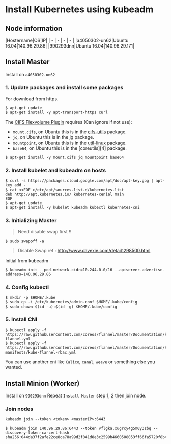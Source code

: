 # Install Kubernetes using kubeadm

## Node information
|Hostername|OS|IP|
| - | - | - | - |
|a4050302-un62|Ubuntu 16.04|140.96.29.86|
|990293dnn|Ubuntu 16.04|140.96.29.171|

## Install Master
Install on `a4050302-un62`

### 1. Update packages and install some packages
For download from https.
```shell
$ apt-get update
$ apt-get install -y apt-transport-https curl
```

The [CIFS Flexvolume Plugin][0] requires (Can ignore if not use):

* `mount.cifs`, on Ubuntu this is in the [cifs-utils][1] package.
* `jq`, on Ubuntu this is in the [jq][2] package.
* `mountpoint`, on Ubuntu this is in the [util-linux][3] package.
* `base64`, on Ubuntu this is in the [coreutils][4] package.

```shell
$ apt-get install -y mount.cifs jq mountpoint base64
```

### 2. Install kubelet and kubeadm on hosts

```shell
$ curl -s https://packages.cloud.google.com/apt/doc/apt-key.gpg | apt-key add -
$ cat <<EOF >/etc/apt/sources.list.d/kubernetes.list
deb http://apt.kubernetes.io/ kubernetes-xenial main
EOF
$ apt-get update
$ apt-get install -y kubelet kubeadm kubectl kubernetes-cni
```
### 3. Initializing Master

> Need disable swap first !!

```shell
$ sudo swapoff -a 
```
> Disable Swap
> ref : http://www.dayexie.com/detail1298500.html

Initial from kubeadm
```shell
$ kubeadm init --pod-network-cidr=10.244.0.0/16 --apiserver-advertise-address=140.96.29.86
```

### 4. Config kubectl
```shell
$ mkdir -p $HOME/.kube
$ sudo cp -i /etc/kubernetes/admin.conf $HOME/.kube/config
$ sudo chown $(id -u):$(id -g) $HOME/.kube/config
```

### 5. Install CNI

```shell
$ kubectl apply -f https://raw.githubusercontent.com/coreos/flannel/master/Documentation/kube-flannel.yml
$ kubectl apply -f https://raw.githubusercontent.com/coreos/flannel/master/Documentation/k8s-manifests/kube-flannel-rbac.yml
```
You can use another cni like `Calico`, `canal`, `weave` or something else you wanted.

## Install Minion (Worker)
Install on `990293dnn`
Repeat `Install Master` step [1](#1-update-packages-and-install-some-packages), [2](#2-install-kubelet-and-kubeadm-on-hosts) then join node.

### Join nodes

```
kubeadm join --token <token> <masterIP>:6443
```

```shell
$ kubeadm join 140.96.29.86:6443 --token vflgka.xugrcy4g5m0y3zbq --discovery-token-ca-cert-hash sha256:044da37f2afe22ce8ca78a99d2f841d8e3c2599b4660508053ff66fa5720f8b4
```

[0]: https://github.com/fstab/cifs
[1]: https://packages.ubuntu.com/bionic/cifs-utils
[2]: https://packages.ubuntu.com/bionic/jq
[3]: https://packages.ubuntu.com/bionic/util-linux